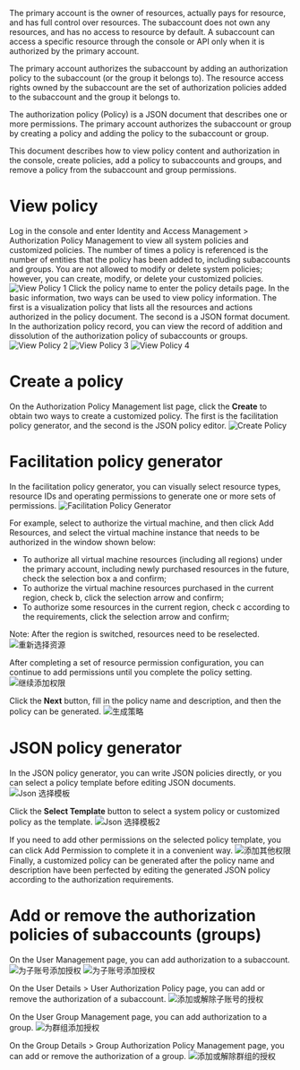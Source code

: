 The primary account is the owner of resources, actually pays for resource, and has full control over resources. The subaccount does not own any resources, and has no access to resource by default. A subaccount can access a specific resource through the console or API only when it is authorized by the primary account.

The primary account authorizes the subaccount by adding an authorization policy to the subaccount (or the group it belongs to). The resource access rights owned by the subaccount are the set of authorization policies added to the subaccount and the group it belongs to.

The authorization policy (Policy) is a JSON document that describes one or more permissions. The primary account authorizes the subaccount or group by creating a policy and adding the policy to the subaccount or group.

This document describes how to view policy content and authorization in the console, create policies, add a policy to subaccounts and groups, and remove a policy from the subaccount and group permissions.

# View policy
Log in the console and enter Identity and Access Management > Authorization Policy Management to view all system policies and customized policies.
The number of times a policy is referenced is the number of entities that the policy has been added to, including subaccounts and groups. You are not allowed to modify or delete system policies; however, you can create, modify, or delete your customized policies.
![View Policy 1](https://github.com/jdcloudcom/cn/blob/edit/image/IAM/Strategy%20Management/%E6%9F%A5%E7%9C%8B%E7%AD%96%E7%95%A51.jpg)
Click the policy name to enter the policy details page. In the basic information, two ways can be used to view policy information.
The first is a visualization policy that lists all the resources and actions authorized in the policy document.
The second is a JSON format document.
In the authorization policy record, you can view the record of addition and dissolution of the authorization policy of subaccounts or groups.
![View Policy 2](https://github.com/jdcloudcom/cn/blob/edit/image/IAM/Strategy%20Management/%E6%9F%A5%E7%9C%8B%E7%AD%96%E7%95%A52.jpg)
![View Policy 3](https://github.com/jdcloudcom/cn/blob/edit/image/IAM/Strategy%20Management/%E6%9F%A5%E7%9C%8B%E7%AD%96%E7%95%A53.jpg)
![View Policy 4](https://github.com/jdcloudcom/cn/blob/edit/image/IAM/Strategy%20Management/%E6%9F%A5%E7%9C%8B%E7%AD%96%E7%95%A54.jpg)

# Create a policy
On the Authorization Policy Management list page, click the **Create** to obtain two ways to create a customized policy. The first is the facilitation policy generator, and the second is the JSON policy editor.
![Create Policy](https://github.com/jdcloudcom/cn/blob/edit/image/IAM/Strategy%20Management/%E5%88%9B%E5%BB%BA%E7%AD%96%E7%95%A5.jpg)

# Facilitation policy generator
In the facilitation policy generator, you can visually select resource types, resource IDs and operating permissions to generate one or more sets of permissions.
![Facilitation Policy Generator](https://github.com/jdcloudcom/cn/blob/edit/image/IAM/Strategy%20Management/%E4%BE%BF%E5%88%A9%E5%8C%96%E7%AD%96%E7%95%A5%E7%94%9F%E6%88%90%E5%99%A8.jpg)

For example, select to authorize the virtual machine, and then click Add Resources, and select the virtual machine instance that needs to be authorized in the window shown below:

 - To authorize all virtual machine resources (including all regions) under the primary account, including newly purchased resources in the future, check the selection box a and confirm;
 - To authorize the virtual machine resources purchased in the current region, check b, click the selection arrow and confirm;
 - To authorize some resources in the current region, check c according to the requirements, click the selection arrow and confirm;

Note: After the region is switched, resources need to be reselected.
![重新选择资源](https://github.com/jdcloudcom/cn/blob/edit/image/IAM/Strategy%20Management/%E9%87%8D%E6%96%B0%E9%80%89%E6%8B%A9%E8%B5%84%E6%BA%90.png)

After completing a set of resource permission configuration, you can continue to add permissions until you complete the policy setting.
![继续添加权限](https://github.com/jdcloudcom/cn/blob/edit/image/IAM/Strategy%20Management/%E7%BB%A7%E7%BB%AD%E6%B7%BB%E5%8A%A0%E6%9D%83%E9%99%90.jpg)

Click the **Next** button, fill in the policy name and description, and then the policy can be generated.
![生成策略](https://github.com/jdcloudcom/cn/blob/edit/image/IAM/Strategy%20Management/%E7%94%9F%E6%88%90%E7%AD%96%E7%95%A5.jpg)

# JSON policy generator
In the JSON policy generator, you can write JSON policies directly, or you can select a policy template before editing JSON documents.
![Json 选择模板](https://github.com/jdcloudcom/cn/blob/edit/image/IAM/Strategy%20Management/Json%20%E9%80%89%E6%8B%A9%E6%A8%A1%E6%9D%BF.jpg)

Click the **Select Template** button to select a system policy or customized policy as the template.
![Json 选择模板2](https://github.com/jdcloudcom/cn/blob/edit/image/IAM/Strategy%20Management/Json%20%E9%80%89%E6%8B%A9%E6%A8%A1%E6%9D%BF2.jpg)

If you need to add other permissions on the selected policy template, you can click Add Permission to complete it in a convenient way.
![添加其他权限](https://github.com/jdcloudcom/cn/blob/edit/image/IAM/Strategy%20Management/Json%20%E6%B7%BB%E5%8A%A0%E6%9D%83%E9%99%90.png)
Finally, a customized policy can be generated after the policy name and description have been perfected by editing the generated JSON policy according to the authorization requirements.

# Add or remove the authorization policies of subaccounts (groups)
On the User Management page, you can add authorization to a subaccount.
![为子账号添加授权](https://github.com/jdcloudcom/cn/blob/edit/image/IAM/Strategy%20Management/%E4%B8%BA%E5%AD%90%E8%B4%A6%E5%8F%B7%E6%B7%BB%E5%8A%A0%E6%8E%88%E6%9D%83.jpg)
![为子账号添加授权](https://github.com/jdcloudcom/cn/blob/edit/image/IAM/Strategy%20Management/%E4%B8%BA%E5%AD%90%E8%B4%A6%E5%8F%B7%E6%B7%BB%E5%8A%A0%E6%8E%88%E6%9D%832.png)

On the User Details > User Authorization Policy page, you can add or remove the authorization of a subaccount.
![添加或解除子账号的授权](https://github.com/jdcloudcom/cn/blob/edit/image/IAM/Strategy%20Management/%E5%8A%A0%20%E6%88%96%20%E8%A7%A3%E9%99%A4%20%E5%AD%90%E8%B4%A6%E5%8F%B7%E7%9A%84%E6%8E%88%E6%9D%83.jpg)

On the User Group Management page, you can add authorization to a group.
![为群组添加授权](https://github.com/jdcloudcom/cn/blob/edit/image/IAM/Strategy%20Management/%E4%B8%BA%E7%BE%A4%E7%BB%84%E6%B7%BB%E5%8A%A0%E6%8E%88%E6%9D%83.jpg)

On the Group Details > Group Authorization Policy Management page, you can add or remove the authorization of a group.
![添加或解除群组的授权](https://github.com/jdcloudcom/cn/blob/edit/image/IAM/Strategy%20Management/%E6%B7%BB%E5%8A%A0%20%E6%88%96%20%E8%A7%A3%E9%99%A4%20%E7%BE%A4%E7%BB%84%E7%9A%84%E6%8E%88%E6%9D%83.jpg)

